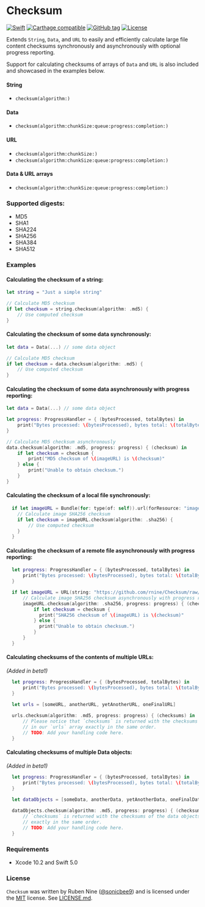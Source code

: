 # Checksum

[![Swift](https://img.shields.io/badge/swift-5.0-orange.svg?style=flat)](https://developer.apple.com/swift/)
[![Carthage compatible](https://img.shields.io/badge/Carthage-compatible-4BC51D.svg?style=flat)](https://github.com/Carthage/Carthage)
[![GitHub tag](https://img.shields.io/github/tag/rnine/CryptoHash.svg)](https://github.com/rnine/CryptoHash)
[![License](https://img.shields.io/github/license/mashape/apistatus.svg)](https://github.com/rnine/CryptoHash/blob/develop/LICENSE.md)

Extends `String`, `Data`, and `URL` to easily and efficiently calculate large file content checksums synchronously and asynchronously with optional progress reporting.

Support for calculating checksums of arrays of `Data` and `URL` is also included and showcased in the examples below.

#### String

- `checksum(algorithm:)`

#### Data

- `checksum(algorithm:chunkSize:queue:progress:completion:)`

#### URL

- `checksum(algorithm:chunkSize:)`
- `checksum(algorithm:chunkSize:queue:progress:completion:)`

#### Data & URL arrays

- `checksum(algorithm:chunkSize:queue:progress:completion:)`

### Supported digests:

- MD5
- SHA1
- SHA224
- SHA256
- SHA384
- SHA512


### Examples

#### Calculating the checksum of a string:

```swift
let string = "Just a simple string"

// Calculate MD5 checksum
if let checksum = string.checksum(algorithm: .md5) {
    // Use computed checksum
}
```

#### Calculating the checksum of some data synchronously:

```swift
let data = Data(...) // some data object

// Calculate MD5 checksum
if let checksum = data.checksum(algorithm: .md5) {
    // Use computed checksum
}
```

#### Calculating the checksum of some data asynchronously with progress reporting:

```swift
let data = Data(...) // some data object

let progress: ProgressHandler = { (bytesProcessed, totalBytes) in
    print("Bytes processed: \(bytesProcessed), bytes total: \(totalBytes), bytes left: \(totalBytes - bytesProcessed)")
}

// Calculate MD5 checksum asynchronously
data.checksum(algorithm: .md5, progress: progress) { (checksum) in
    if let checksum = checksum {
        print("MD5 checksum of \(imageURL) is \(checksum)"
    } else {
        print("Unable to obtain checksum.")
    }
}
```

#### Calculating the checksum of a local file synchronously:

```swift
  if let imageURL = Bundle(for: type(of: self)).url(forResource: "image", withExtension: "jpg") {
    // Calculate image SHA256 checksum
    if let checksum = imageURL.checksum(algorithm: .sha256) {
        // Use computed checksum
    }
  }
```

#### Calculating the checksum of a remote file asynchronously with progress reporting:

```swift
  let progress: ProgressHandler = { (bytesProcessed, totalBytes) in
      print("Bytes processed: \(bytesProcessed), bytes total: \(totalBytes), bytes left: \(totalBytes - bytesProcessed)")
  }

  if let imageURL = URL(string: "https://github.com/rnine/Checksum/raw/master/ChecksumTests/Fixtures/image.jpg") {
      // Calculate image SHA256 checksum asynchronously with progress reporting
      imageURL.checksum(algorithm: .sha256, progress: progress) { (checksum) in
          if let checksum = checksum {
            print("SHA256 checksum of \(imageURL) is \(checksum)"
          } else {
            print("Unable to obtain checksum.")
          }
      }
  }
```

#### Calculating checksums of the contents of multiple URLs:

*(Added in beta1)*

```swift
  let progress: ProgressHandler = { (bytesProcessed, totalBytes) in
      print("Bytes processed: \(bytesProcessed), bytes total: \(totalBytes), bytes left: \(totalBytes - bytesProcessed)")
  }

  let urls = [someURL, anotherURL, yetAnotherURL, oneFinalURL]
  
  urls.checksum(algorithm: .md5, progress: progress) { (checksums) in
      // Please notice that `checksums` is returned with the checksums of the contents  of the URLs 
      // in our `urls` array exactly in the same order.
      // TODO: Add your handling code here.
  }
```

#### Calculating checksums of multiple Data objects:

*(Added in beta1)*

```swift
  let progress: ProgressHandler = { (bytesProcessed, totalBytes) in
      print("Bytes processed: \(bytesProcessed), bytes total: \(totalBytes), bytes left: \(totalBytes - bytesProcessed)")
  }

  let dataObjects = [someData, anotherData, yetAnotherData, oneFinalData]
  
  dataObjects.checksum(algorithm: .md5, progress: progress) { (checksums) in
      // `checksums` is returned with the checksums of the data objects in our `dataObjects` array 
      // exactly in the same order.
      // TODO: Add your handling code here.
  }
```

### Requirements

- Xcode 10.2 and Swift 5.0

### License

`Checksum` was written by Ruben Nine ([@sonicbee9](https://twitter.com/sonicbee9)) and is licensed under the [MIT](http://opensource.org/licenses/MIT) license. See [LICENSE.md](LICENSE.md).
